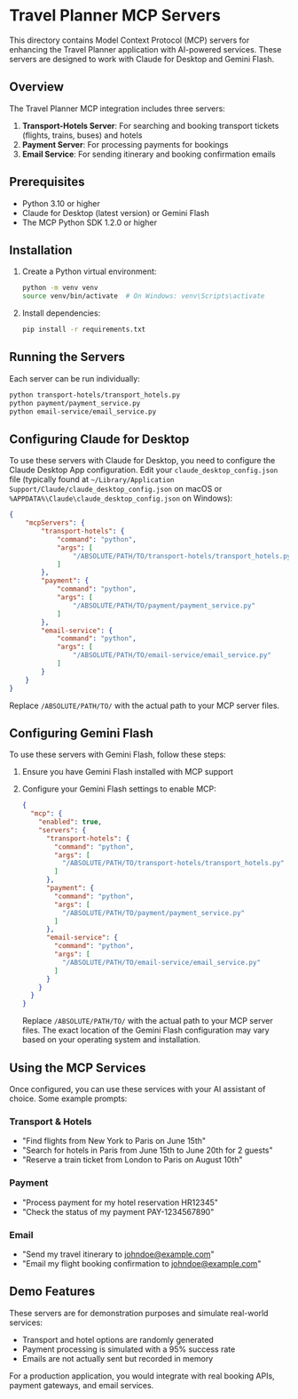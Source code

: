 # Travel Planner MCP Servers

This directory contains Model Context Protocol (MCP) servers for enhancing the Travel Planner application with AI-powered services. These servers are designed to work with Claude for Desktop and Gemini Flash.

## Overview

The Travel Planner MCP integration includes three servers:

1. **Transport-Hotels Server**: For searching and booking transport tickets (flights, trains, buses) and hotels
2. **Payment Server**: For processing payments for bookings
3. **Email Service**: For sending itinerary and booking confirmation emails

## Prerequisites

- Python 3.10 or higher
- Claude for Desktop (latest version) or Gemini Flash
- The MCP Python SDK 1.2.0 or higher

## Installation

1. Create a Python virtual environment:
   ```bash
   python -m venv venv
   source venv/bin/activate  # On Windows: venv\Scripts\activate
   ```

2. Install dependencies:
   ```bash
   pip install -r requirements.txt
   ```

## Running the Servers

Each server can be run individually:

```bash
python transport-hotels/transport_hotels.py
python payment/payment_service.py
python email-service/email_service.py
```

## Configuring Claude for Desktop

To use these servers with Claude for Desktop, you need to configure the Claude Desktop App configuration. Edit your `claude_desktop_config.json` file (typically found at `~/Library/Application Support/Claude/claude_desktop_config.json` on macOS or `%APPDATA%\Claude\claude_desktop_config.json` on Windows):

```json
{
    "mcpServers": {
        "transport-hotels": {
            "command": "python",
            "args": [
                "/ABSOLUTE/PATH/TO/transport-hotels/transport_hotels.py"
            ]
        },
        "payment": {
            "command": "python",
            "args": [
                "/ABSOLUTE/PATH/TO/payment/payment_service.py"
            ]
        },
        "email-service": {
            "command": "python",
            "args": [
                "/ABSOLUTE/PATH/TO/email-service/email_service.py"
            ]
        }
    }
}
```

Replace `/ABSOLUTE/PATH/TO/` with the actual path to your MCP server files.

## Configuring Gemini Flash

To use these servers with Gemini Flash, follow these steps:

1. Ensure you have Gemini Flash installed with MCP support

2. Configure your Gemini Flash settings to enable MCP:
   
   ```json
   {
     "mcp": {
       "enabled": true,
       "servers": {
         "transport-hotels": {
           "command": "python",
           "args": [
             "/ABSOLUTE/PATH/TO/transport-hotels/transport_hotels.py"
           ]
         },
         "payment": {
           "command": "python",
           "args": [
             "/ABSOLUTE/PATH/TO/payment/payment_service.py"
           ]
         },
         "email-service": {
           "command": "python",
           "args": [
             "/ABSOLUTE/PATH/TO/email-service/email_service.py"
           ]
         }
       }
     }
   }
   ```

   Replace `/ABSOLUTE/PATH/TO/` with the actual path to your MCP server files. The exact location of the Gemini Flash configuration may vary based on your operating system and installation.

## Using the MCP Services

Once configured, you can use these services with your AI assistant of choice. Some example prompts:

### Transport & Hotels
- "Find flights from New York to Paris on June 15th"
- "Search for hotels in Paris from June 15th to June 20th for 2 guests"
- "Reserve a train ticket from London to Paris on August 10th"

### Payment
- "Process payment for my hotel reservation HR12345"
- "Check the status of my payment PAY-1234567890"

### Email
- "Send my travel itinerary to johndoe@example.com"
- "Email my flight booking confirmation to johndoe@example.com"

## Demo Features

These servers are for demonstration purposes and simulate real-world services:

- Transport and hotel options are randomly generated
- Payment processing is simulated with a 95% success rate
- Emails are not actually sent but recorded in memory

For a production application, you would integrate with real booking APIs, payment gateways, and email services. 